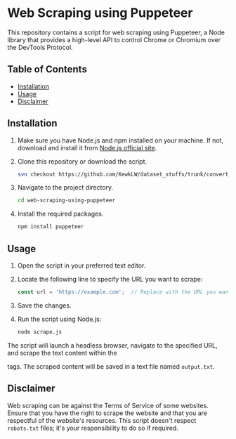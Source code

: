 # Web Scraping using Puppeteer

This repository contains a script for web scraping using Puppeteer, a Node library that provides a high-level API to control Chrome or Chromium over the DevTools Protocol.

## Table of Contents
- [Installation](#installation)
- [Usage](#usage)
- [Disclaimer](#disclaimer)

## Installation

1. Make sure you have Node.js and npm installed on your machine. If not, download and install it from [Node.js official site](https://nodejs.org/).

2. Clone this repository or download the script.

    ```bash
    svn checkout https://github.com/KewkLW/dataset_stuffs/trunk/convert_webpage_to_text
    ```

3. Navigate to the project directory.

    ```bash
    cd web-scraping-using-puppeteer
    ```

4. Install the required packages.

    ```bash
    npm install puppeteer
    ```

## Usage

1. Open the script in your preferred text editor.

2. Locate the following line to specify the URL you want to scrape:

    ```javascript
    const url = 'https://example.com';  // Replace with the URL you want to scrape
    ```

3. Save the changes.

4. Run the script using Node.js:

    ```bash
    node scrape.js
    ```

The script will launch a headless browser, navigate to the specified URL, and scrape the text content within the <p> tags. The scraped content will be saved in a text file named `output.txt`.

## Disclaimer

Web scraping can be against the Terms of Service of some websites. Ensure that you have the right to scrape the website and that you are respectful of the website's resources. This script doesn't respect `robots.txt` files; it's your responsibility to do so if required.
